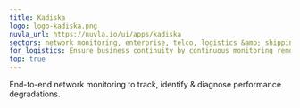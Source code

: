 ```yaml
---
title: Kadiska
logo: logo-kadiska.png
nuvla_url: https://nuvla.io/ui/apps/kadiska
sectors: network monitoring, enterprise, telco, logistics &amp; shipping
for_logistics: Ensure business continuity by continuous monitoring remote services availability - e.g. inventory, scheduling, backups.
top: true
---
```


End-to-end network monitoring to track, identify &amp; diagnose performance degradations.
